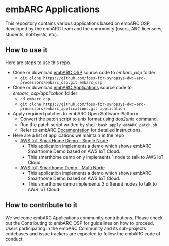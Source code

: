 # embARC Applications
This repository contains various applications based on embARC OSP, developed by the embARC team and the community (users, ARC licensees, students, hobbyists, etc).

## How to use it
Here are steps to use this repo.
- Clone or download [embARC OSP](https://github.com/foss-for-synopsys-dwc-arc-processors/embarc_osp) source code to *embarc_osp* folder
    + `git clone https://github.com/foss-for-synopsys-dwc-arc-processors/embarc_osp.git embarc_osp`
- Clone or download [embARC Applications](https://github.com/foss-for-synopsys-dwc-arc-processors/embarc_applications) source code to *embarc_osp/application* folder
    + `cd embarc_osp`
    + `git clone https://github.com/foss-for-synopsys-dwc-arc-processors/embarc_applications.git application`
- Apply required patches to embARC Open Software Platform
    + Convert the patch script to unix format using *dos2unix* command.
    + Run the patch script written by shell: `bash apply_embARC_patch.sh`
    + Refer to embARC [Documentation](https://foss-for-synopsys-dwc-arc-processors.github.io/embarc_osp/doc/embARC_Document/html/page_example_usage.html#EMBARC_APPLY_PATCHES) for detailed instructions.
- Here are a list of applications we maintain in the repo
    + [AWS IoT SmartHome Demo - Single Node](aws_iot_smarthome)
        * This application implements a demo which shows embARC Smarthome Demo based on AWS IoT Cloud.
        * This smarthome demo only implements 1 node to talk to AWS IoT Cloud.
    + [AWS IoT Smarthome Demo - Multi Node](aws_iot_smarthome_multinode)
        * This application implements a demo which shows embARC Smarthome Demo based on AWS IoT Cloud.
        * This smarthome demo implements 3 different nodes to talk to AWS IoT Cloud.

## How to contribute to it
We welcome embARC Applications community contributions. Please check out the Contributing to embARC OSP for guidelines on how to proceed. Users participating in the embARC Community and its sub-projects codebases and issue trackers are expected to follow the embARC code of conduct.
